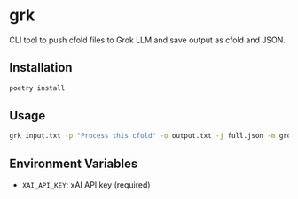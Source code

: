  # grk
 
 CLI tool to push cfold files to Grok LLM and save output as cfold and JSON.
 
 ## Installation
 
 ```bash
 poetry install
 ```
 
 ## Usage
 
 ```bash
 grk input.txt -p "Process this cfold" -o output.txt -j full.json -m grok-3 -k your_api_key
 ```
 
 ## Environment Variables
 
 - `XAI_API_KEY`: xAI API key (required)
